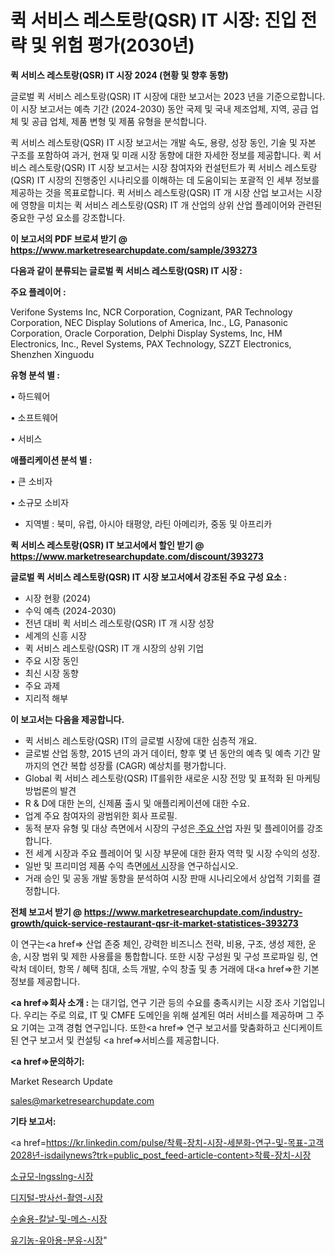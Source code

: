 # 퀵 서비스 레스토랑(QSR) IT 시장: 진입 전략 및 위험 평가(2030년)

<strong>퀵 서비스 레스토랑(QSR) IT 시장 2024 (현황 및 향후 동향)</strong>

글로벌 퀵 서비스 레스토랑(QSR) IT 시장에 대한 보고서는 2023 년을 기준으로합니다.이 시장 보고서는 예측 기간 (2024-2030) 동안 국제 및 국내 제조업체, 지역, 공급 업체 및 공급 업체, 제품 변형 및 제품 유형을 분석합니다.

퀵 서비스 레스토랑(QSR) IT 시장 보고서는 개발 속도, 용량, 성장 동인, 기술 및 자본 구조를 포함하여 과거, 현재 및 미래 시장 동향에 대한 자세한 정보를 제공합니다. 퀵 서비스 레스토랑(QSR) IT 시장 보고서는 시장 참여자와 컨설턴트가 퀵 서비스 레스토랑(QSR) IT 시장의 진행중인 시나리오를 이해하는 데 도움이되는 포괄적 인 세부 정보를 제공하는 것을 목표로합니다. 퀵 서비스 레스토랑(QSR) IT 개 시장 산업 보고서는 시장에 영향을 미치는 퀵 서비스 레스토랑(QSR) IT 개 산업의 상위 산업 플레이어와 관련된 중요한 구성 요소를 강조합니다.



<strong>이 보고서의 PDF 브로셔 받기 @ <a href=https://www.marketresearchupdate.com/sample/393273>https://www.marketresearchupdate.com/sample/393273</a></strong>



<strong>다음과 같이 분류되는 글로벌 퀵 서비스 레스토랑(QSR) IT 시장 :</strong>



<strong>주요 플레이어 :</strong>

Verifone Systems Inc, NCR Corporation, Cognizant, PAR Technology Corporation, NEC Display Solutions of America, Inc., LG, Panasonic Corporation, Oracle Corporation, Delphi Display Systems, Inc, HM Electronics, Inc., Revel Systems, PAX Technology, SZZT Electronics, Shenzhen Xinguodu



<strong>유형 분석 별 :</strong>

• 하드웨어

• 소프트웨어

• 서비스



<strong>애플리케이션 분석 별 :</strong>

• 큰 소비자

• 소규모 소비자

<ul>
  <li>지역별 : 북미, 유럽, 아시아 태평양, 라틴 아메리카, 중동 및 아프리카</li>
</ul>


<strong>퀵 서비스 레스토랑(QSR) IT 보고서에서 할인 받기 @ <a href=https://www.marketresearchupdate.com/discount/393273>https://www.marketresearchupdate.com/discount/393273</a></strong>



<strong>글로벌 퀵 서비스 레스토랑(QSR) IT 시장 보고서에서 강조된 주요 구성 요소 :</strong>
<ul>
  <li>시장 현황 (2024)</li>
  <li>수익 예측 (2024-2030)</li>
  <li>전년 대비 퀵 서비스 레스토랑(QSR) IT 개 시장 성장</li>
  <li>세계의 신흥 시장</li>
  <li>퀵 서비스 레스토랑(QSR) IT 개 시장의 상위 기업</li>
  <li>주요 시장 동인</li>
  <li>최신 시장 동향</li>
  <li>주요 과제</li>
  <li>지리적 해부</li>
</ul>


<strong>이 보고서는 다음을 제공합니다.</strong>
<ul>
  <li>퀵 서비스 레스토랑(QSR) IT의 글로벌 시장에 대한 심층적 개요.</li>
  <li>글로벌 산업 동향, 2015 년의 과거 데이터, 향후 몇 년 동안의 예측 및 예측 기간 말까지의 연간 복합 성장률 (CAGR) 예상치를 평가합니다.</li>
  <li>Global 퀵 서비스 레스토랑(QSR) IT를위한 새로운 시장 전망 및 표적화 된 마케팅 방법론의 발견</li>
  <li>R &amp; D에 대한 논의, 신제품 출시 및 애플리케이션에 대한 수요.</li>
  <li>업계 주요 참여자의 광범위한 회사 프로필.</li>
  <li>동적 분자 유형 및 대상 측면에서 시장의 구성은<a href=> 주요 산</a>업 자원 및 플레이어를 강조합니다.</li>
  <li>전 세계 시장과 주요 플레이어 및 시장 부문에 대한 환자 역학 및 시장 수익의 성장.</li>
  <li>일반 및 프리미엄 제품 수익 측면<a href=>에서 시</a>장을 연구하십시오.</li>
  <li>거래 승인 및 공동 개발 동향을 분석하여 시장 판매 시나리오에서 상업적 기회를 결정합니다.</li>
</ul>



<strong>전체 보고서 받기 @ <a href=https://www.marketresearchupdate.com/industry-growth/quick-service-restaurant-qsr-it-market-statistices-393273>https://www.marketresearchupdate.com/industry-growth/quick-service-restaurant-qsr-it-market-statistices-393273</a></strong>

이 연구는<a href=> 산업 존중</a> 체인, 강력한 비즈니스 전략, 비용, 구조, 생성 제한, 운송, 시장 범위 및 제한 사용률을 통합합니다. 또한 시장 구성원 및 구성 프로파일 링, 연락처 데이터, 항목 / 혜택 침대, 소득 개발, 수익 창출 및 총 거래에 대<a href=>한 기본 </a>정보를 제공합니다.



<strong><a href=>회사 소</a>개 :</strong>
는 대기업, 연구 기관 등의 수요를 충족시키는 시장 조사 기업입니다. 우리는 주로 의료, IT 및 CMFE 도메인을 위해 설계된 여러 서비스를 제공하며 그 주요 기여는 고객 경험 연구입니다. 또한<a href=> 연구 보</a>고서를 맞춤화하고 신디케이트 된 연구 보고서 및 컨설팅 <a href=>서비스</a>를 제공합니다.



<strong><a href=>문의하기:</a></strong>

Market Research Update

sales@marketresearchupdate.com



<strong>기타 보고서:</strong>

<a href=https://kr.linkedin.com/pulse/착륙-장치-시장-세분화-연구-및-목표-고객2028년-isdailynews?trk=public_post_feed-article-content>착륙-장치-시장</a>

<a href=https://www.linkedin.com/pulse/소규모-lngsslng-시장-세분화-연구-및-목표-고객2029년-market-matrix-musings-analysis/>소규모-lngsslng-시장</a>

<a href=https://www.linkedin.com/pulse/디지털-방사선-촬영-시장-진입-전략-및-위험-평가2029년-analytics-avenue-adventures-24-ana-imgrf/>디지털-방사선-촬영-시장</a>

<a href=https://www.linkedin.com/pulse/수술용-칼날-및-메스-시장-경쟁-분석-성장-잠재력-2029-survey-spotlight-pro-24-analysis-ocpyf/>수술용-칼날-및-메스-시장</a>

<a href=https://www.linkedin.com/pulse/유기농-유아용-분유-시장-동향-및-성장-전망-trend-tracking-tips-360-analysis-45k4f/>유기농-유아용-분유-시장</a>"
